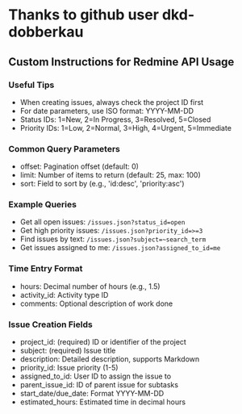 # Thanks to github user dkd-dobberkau

## Custom Instructions for Redmine API Usage

### Useful Tips
- When creating issues, always check the project ID first
- For date parameters, use ISO format: YYYY-MM-DD
- Status IDs: 1=New, 2=In Progress, 3=Resolved, 5=Closed
- Priority IDs: 1=Low, 2=Normal, 3=High, 4=Urgent, 5=Immediate

### Common Query Parameters
- offset: Pagination offset (default: 0)
- limit: Number of items to return (default: 25, max: 100)
- sort: Field to sort by (e.g., 'id:desc', 'priority:asc')

### Example Queries
- Get all open issues: `/issues.json?status_id=open`
- Get high priority issues: `/issues.json?priority_id=>=3`
- Find issues by text: `/issues.json?subject=~search_term`
- Get issues assigned to me: `/issues.json?assigned_to_id=me`

### Time Entry Format
- hours: Decimal number of hours (e.g., 1.5)
- activity_id: Activity type ID
- comments: Optional description of work done

### Issue Creation Fields
- project_id: (required) ID or identifier of the project
- subject: (required) Issue title
- description: Detailed description, supports Markdown
- priority_id: Issue priority (1-5)
- assigned_to_id: User ID to assign the issue to
- parent_issue_id: ID of parent issue for subtasks
- start_date/due_date: Format YYYY-MM-DD
- estimated_hours: Estimated time in decimal hours
